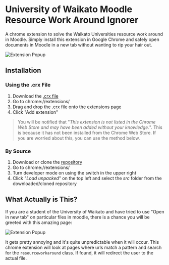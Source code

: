 # University of Waikato Moodle Resource Work Around Ignorer
A chrome extension to solve the Waikato Universities resource work around in Moodle. Simply install this extension in Google Chrome and safely open documents in Moodle in a new tab without wanting to rip your hair out.

![Extension Popup](https://nitratine.net/images/university-of-waikato-moodle-ignore-resource-work-around/extension_popup.png)

## Installation
### Using the .crx File
1. Download the [.crx file](https://github.com/brentvollebregt/uow-moodle-rwa-ignorer/raw/master/uow-moodle-rwa-ignorer.crx)
2. Go to chrome://extensions/
3. Drag and drop the .crx file onto the extensions page
4. Click "Add extension"

> You will be notified that "*This extension is not listed in the Chrome Web Store and may have been added without your knowledge.*". This is because it has not been installed from the Chrome Web Store. If you are worried about this, you can use the method below.

### By Source
1. Download or clone the [repository](https://github.com/brentvollebregt/uow-moodle-rwa-ignorer)
2. Go to chrome://extensions/
3. Turn developer mode on using the switch in the upper right
4. Click "*Load unpacked*" on the top left and select the *src* folder from the downloaded/cloned repository

## What Actually is This?
If you are a student of the University of Waikato and have tried to use "Open in new tab" on particular files in moodle, there is a chance you will be greeted with this amazing page:

![Extension Popup](https://nitratine.net/images/university-of-waikato-moodle-ignore-resource-work-around/target.png)

It gets pretty annoying and it's quite unpredictable when it will occur. This chrome extension will look at pages where urls match a pattern and search for the `resourceworkaround` class. If found, it will redirect the user to the actual file.